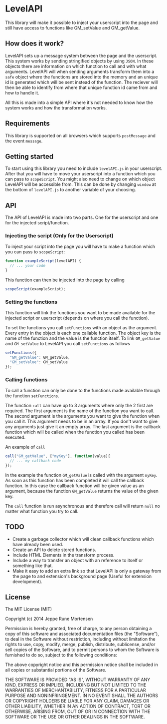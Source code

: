 LevelAPI
==============
This library will make it possible to inject your userscript into the page and still have access to functions like GM_setValue and GM_getValue.

How does it work?
-----------------
LevelAPI sets up a message system between the page and the userscript. This system
works by sending stringified objects by using `JSON`. In these objects there are
information on which function to call and with what arguments. LevelAPI will when
sending arguments transform them into a `safe` object where the functions are
stored into the memory and an unique id is generated which will be sent instead
of the function. The reciever will then be able to identify from where that
unique function id came from and how to handle it.

All this is made into a simple API where it's not needed to know how the system
works and how the transformation works.

Requirements
------------
This library is supported on all browsers which supports `postMessage` and the
event `message`.

Getting started
---------------
To start using this library you need to include `levelAPI.js` in your userscript.
After that you will have to move your userscript into a function which you can
pass to `scopeScript`. You might also need to change on which object LevelAPI
will be accessible from. This can be done by changing `window` at the bottom
of `levelAPI.js` to another variable of your choosing.

API
---
The API of LevelAPI is made into two parts. One for the userscript and one for
the injected script/function.

### Injecting the script (Only for the Userscript)
To inject your script into the page you will have to make a function which you can
pass to `scopeScript`:
```JavaScript
function exampleScript(levelAPI) {
  // ... your code
}
```

This function can then be injected into the page by calling
```JavaScript
scopeScript(exampleScript);
```

### Setting the functions
This function will link the functions you want to be made available for the injected
script or userscript (depends on where you call the function).

To set the functions you call `setFunctions` with an object as the argument. Every
entry in the object is each one callable function. The object key is the name of
the function and the value is the function itself. To link `GM_getValue` and
`GM_setValue` to LevelAPI you call `setFunctions` as follows
```JavaScript
setFunctions({
  "GM_getValue": GM_getValue,
  "GM_setValue": GM_setValue
});
```

### Calling functions
To call a function can only be done to the functions made available through the
function `setFunctions`.

The function `call` can have up to 3 arguments where only the 2 first are required.
The first argument is the name of the function you want to call. The second argument
is the arguments you want to give the function when you call it. This argument needs
to be in an array. If you don't want to give any arguments just give it an empty
array. The last argument is the callback function which will be called when the
function you called has been executed.

An example of `call`
```JavaScript
call("GM_getValue", ["myKey"], function(value){
  // ... my callback code
});
```

In the example the function `GM_getValue` is called with the argument `myKey`. As soon
as this function has been completed it will call the callback function. In this case
the callback function will be given value as an argument, because the function
`GM_getValue` returns the value of the given key.

The `call` function is run asynchronous and therefore call will return `null` no matter
what function you try to call.

TODO
----
 * Create a garbage collector which will clean callback functions which have already been
used.
 * Create an API to delete stored functions.
 * Include HTML Elements in the transform process.
 * Include a way to transfer an object with an reference to itself or something like that.
 * Make it easy to add an extra link so that LevelAPI is only a gateway from the page to
   and extension's background page (Useful for extension development).

License
-------
The MIT License (MIT)

Copyright (c) 2014 Jeppe Rune Mortensen

Permission is hereby granted, free of charge, to any person obtaining a copy of
this software and associated documentation files (the "Software"), to deal in
the Software without restriction, including without limitation the rights to
use, copy, modify, merge, publish, distribute, sublicense, and/or sell copies of
the Software, and to permit persons to whom the Software is furnished to do so,
subject to the following conditions:

The above copyright notice and this permission notice shall be included in all
copies or substantial portions of the Software.

THE SOFTWARE IS PROVIDED "AS IS", WITHOUT WARRANTY OF ANY KIND, EXPRESS OR
IMPLIED, INCLUDING BUT NOT LIMITED TO THE WARRANTIES OF MERCHANTABILITY, FITNESS
FOR A PARTICULAR PURPOSE AND NONINFRINGEMENT. IN NO EVENT SHALL THE AUTHORS OR
COPYRIGHT HOLDERS BE LIABLE FOR ANY CLAIM, DAMAGES OR OTHER LIABILITY, WHETHER
IN AN ACTION OF CONTRACT, TORT OR OTHERWISE, ARISING FROM, OUT OF OR IN
CONNECTION WITH THE SOFTWARE OR THE USE OR OTHER DEALINGS IN THE SOFTWARE.